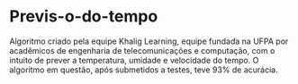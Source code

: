 # Previs-o-do-tempo
Algoritmo criado pela equipe Khalig Learning, equipe fundada na UFPA por acadêmicos de engenharia de telecomunicações e computação, com o intuito de prever a temperatura, umidade e velocidade do tempo. O algoritmo em questão, após submetidos a testes, teve 93% de acurácia.
